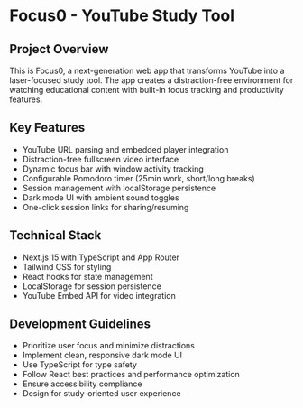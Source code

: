 # Focus0 - YouTube Study Tool

<!-- Use this file to provide workspace-specific custom instructions to Copilot. For more details, visit https://code.visualstudio.com/docs/copilot/copilot-customization#_use-a-githubcopilotinstructionsmd-file -->

## Project Overview
This is Focus0, a next-generation web app that transforms YouTube into a laser-focused study tool. The app creates a distraction-free environment for watching educational content with built-in focus tracking and productivity features.

## Key Features
- YouTube URL parsing and embedded player integration
- Distraction-free fullscreen video interface
- Dynamic focus bar with window activity tracking
- Configurable Pomodoro timer (25min work, short/long breaks)
- Session management with localStorage persistence
- Dark mode UI with ambient sound toggles
- One-click session links for sharing/resuming

## Technical Stack
- Next.js 15 with TypeScript and App Router
- Tailwind CSS for styling
- React hooks for state management
- LocalStorage for session persistence
- YouTube Embed API for video integration

## Development Guidelines
- Prioritize user focus and minimize distractions
- Implement clean, responsive dark mode UI
- Use TypeScript for type safety
- Follow React best practices and performance optimization
- Ensure accessibility compliance
- Design for study-oriented user experience
